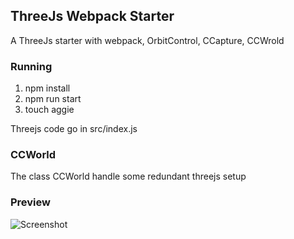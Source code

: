 ## ThreeJs Webpack Starter


A ThreeJs starter with webpack, OrbitControl, CCapture, CCWrold


### Running

1. npm install
2. npm run start
3. touch aggie

Threejs code go in src/index.js


### CCWorld

The class CCWorld handle some redundant threejs setup 


### Preview

![Screenshot](https://i.ibb.co/KD59k3h/Screen-Shot-2020-04-28-at-7-24-29-PM.png)

